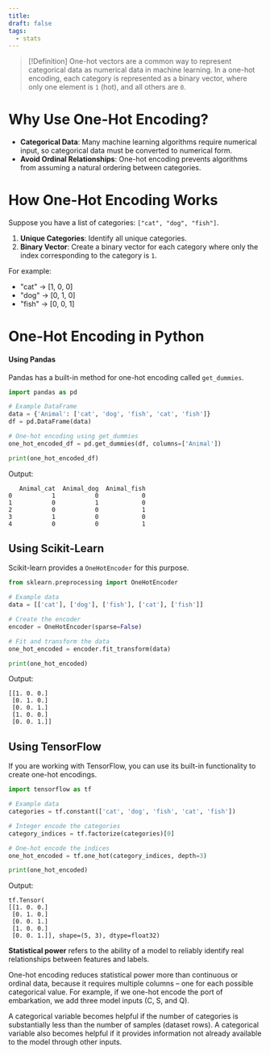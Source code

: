 ```yaml
---
title: 
draft: false
tags:
  - stats
---
```

>[!Definition]
>One-hot vectors are a common way to represent categorical data as numerical data in machine learning. In a one-hot encoding, each category is represented as a binary vector, where only one element is `1` (hot), and all others are `0`.

# Why Use One-Hot Encoding?
- **Categorical Data**: Many machine learning algorithms require numerical input, so categorical data must be converted to numerical form.
- **Avoid Ordinal Relationships**: One-hot encoding prevents algorithms from assuming a natural ordering between categories.

# How One-Hot Encoding Works
Suppose you have a list of categories: `["cat", "dog", "fish"]`.

1. **Unique Categories**: Identify all unique categories.
2. **Binary Vector**: Create a binary vector for each category where only the index corresponding to the category is `1`.

For example:
- "cat" -> [1, 0, 0]
- "dog" -> [0, 1, 0]
- "fish" -> [0, 0, 1]

# One-Hot Encoding in Python

#### Using Pandas
Pandas has a built-in method for one-hot encoding called `get_dummies`.

```python
import pandas as pd

# Example DataFrame
data = {'Animal': ['cat', 'dog', 'fish', 'cat', 'fish']}
df = pd.DataFrame(data)

# One-hot encoding using get_dummies
one_hot_encoded_df = pd.get_dummies(df, columns=['Animal'])

print(one_hot_encoded_df)
```

Output:
```
   Animal_cat  Animal_dog  Animal_fish
0           1           0            0
1           0           1            0
2           0           0            1
3           1           0            0
4           0           0            1
```

## Using Scikit-Learn
Scikit-learn provides a `OneHotEncoder` for this purpose.

```python
from sklearn.preprocessing import OneHotEncoder

# Example data
data = [['cat'], ['dog'], ['fish'], ['cat'], ['fish']]

# Create the encoder
encoder = OneHotEncoder(sparse=False)

# Fit and transform the data
one_hot_encoded = encoder.fit_transform(data)

print(one_hot_encoded)
```

Output:
```
[[1. 0. 0.]
 [0. 1. 0.]
 [0. 0. 1.]
 [1. 0. 0.]
 [0. 0. 1.]]
```

## Using TensorFlow
If you are working with TensorFlow, you can use its built-in functionality to create one-hot encodings.

```python
import tensorflow as tf

# Example data
categories = tf.constant(['cat', 'dog', 'fish', 'cat', 'fish'])

# Integer encode the categories
category_indices = tf.factorize(categories)[0]

# One-hot encode the indices
one_hot_encoded = tf.one_hot(category_indices, depth=3)

print(one_hot_encoded)
```

Output:
```
tf.Tensor(
[[1. 0. 0.]
 [0. 1. 0.]
 [0. 0. 1.]
 [1. 0. 0.]
 [0. 0. 1.]], shape=(5, 3), dtype=float32)
```

**Statistical power** refers to the ability of a model to reliably identify real relationships between features and labels. 

One-hot encoding reduces statistical power more than continuous or ordinal data, because it requires multiple columns – one for each possible categorical value. For example, if we one-hot encode the port of embarkation, we add three model inputs (C, S, and Q).

A categorical variable becomes helpful if the number of categories is substantially less than the number of samples (dataset rows). A categorical variable also becomes helpful if it provides information not already available to the model through other inputs.